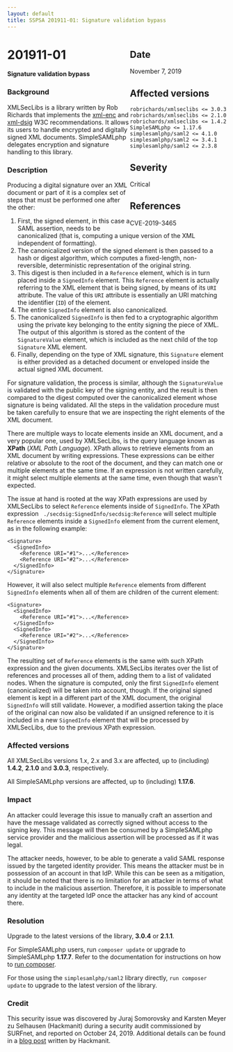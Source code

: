 ```yaml
---
layout: default
title: SSPSA 201911-01: Signature validation bypass
---
```


<aside><div class="sidebar-warning" style="float: right;">
<h2>Date</h2>
November 7, 2019
<h2>Affected versions</h2>
<code>robrichards/xmlseclibs <= 3.0.3</code><br/>
<code>robrichards/xmlseclibs <= 2.1.0</code><br/>
<code>robrichards/xmlseclibs <= 1.4.2</code><br/>
<code>SimpleSAMLphp <= 1.17.6</code><br/>
<code>simplesamlphp/saml2 <= 4.1.0</code><br/>
<code>simplesamlphp/saml2 <= 3.4.1</code><br/>
<code>simplesamlphp/saml2 <= 2.3.8</code>
<h2>Severity</h2>
Critical
<h2>References</h2>
CVE-2019-3465
</div></aside>

# 201911-01

**Signature validation bypass**

### Background

XMLSecLibs is a library written by Rob Richards that implements the
[xml-enc](https://www.w3.org/TR/2002/REC-xmlenc-core-20021210/Overview.html) and
[xml-dsig](https://www.w3.org/TR/xmldsig-core1/) W3C recommendations. It allows its users to handle encrypted and
digitally signed XML documents. SimpleSAMLphp delegates encryption and signature handling to this library.

### Description

Producing a digital signature over an XML document or part of it is a complex set of steps that must be performed one
after the other:

1. First, the signed element, in this case a SAML assertion, needs to be canonicalized (that is, computing a unique
version of the XML independent of formatting).
2. The canonicalized version of the signed element is then passed to a hash or digest algorithm, which computes a
fixed-length, non-reversible, deterministic representation of the original string.
3. This digest is then included in a `Reference` element, which is in turn placed inside a `SignedInfo` element. This
`Reference` element is actually referring to the XML element that is being signed, by means of its `URI` attribute.
The value of this `URI` attribute is essentially an URI matching the identifier (`ID`) of the element.
4. The entire `SignedInfo` element is also canonicalized.
5. The canonicalized `SignedInfo` is then fed to a cryptographic algorithm using the private key belonging to the entity
signing the piece of XML. The output of this algorithm is stored as the content of the `SignatureValue` element, which
is included as the next child of the top `Signature` XML element.
6. Finally, depending on the type of XML signature, this `Signature` element is either provided as a detached document
or enveloped inside the actual signed XML document.

For signature validation, the process is similar, although the `SignatureValue` is validated with the public key of
the signing entity, and the result is then compared to the digest computed over the canonicalized element whose
signature is being validated. All the steps in the validation procedure must be taken carefully to ensure that we are
inspecting the right elements of the XML document.

There are multiple ways to locate elements inside an XML document, and a very popular one, used by XMLSecLibs, is the
query language known as **XPath** (_XML Path Language_). XPath allows to retrieve elements from an XML document by
writing expressions. These expressions can be either relative or absolute to the root of the document, and they can
match one or multiple elements at the same time. If an expression is not written carefully, it might select multiple
elements at the same time, even though that wasn't expected.

The issue at hand is rooted at the way XPath expressions are used by XMLSecLibs to select `Reference` elements inside of
`SignedInfo`. The XPath expression ` ./secdsig:SignedInfo/secdsig:Reference` will select multiple `Reference` elements
inside a `SignedInfo` element from the current element, as in the following example:

    <Signature>
      <SignedInfo>
        <Reference URI="#1">...</Reference>
        <Reference URI="#2">...</Reference>
      </SignedInfo>
    </Signature>

However, it will also select multiple `Reference` elements from different `SignedInfo` elements when all of them are
children of the current element:

    <Signature>
      <SignedInfo>
        <Reference URI="#1">...</Reference>
      </SignedInfo>
      <SignedInfo>
        <Reference URI="#2">...</Reference>
      </SignedInfo>
    </Signature>

The resulting set of `Reference` elements is the same with such XPath expression and the given documents. XMLSecLibs
iterates over the list of references and processes all of them, adding them to a list of validated nodes. When the
signature is computed, only the first `SignedInfo` element (canonicalized) will be taken into account, though. If the
original signed element is kept in a different part of the XML document, the original `SignedInfo` will still validate.
However, a modified assertion taking the place of the original can now also be validated if an unsigned reference to it
is included in a new `SignedInfo` element that will be processed by XMLSecLibs, due to the previous XPath expression.


### Affected versions

All XMLSecLibs versions 1.x, 2.x and 3.x are affected, up to (including) **1.4.2**, **2.1.0** and
**3.0.3**, respectively.

All SimpleSAMLphp versions are affected, up to (including) **1.17.6**.

### Impact

An attacker could leverage this issue to manually craft an assertion and have the message validated as correctly
signed without access to the signing key. This message will then be consumed by a SimpleSAMLphp service provider and
the malicious assertion will be processed as if it was legal.

The attacker needs, however, to be able to generate a valid SAML response issued by the targeted identity provider. This
means the attacker must be in possession of an account in that IdP. While this can be seen as a mitigation, it should be
noted that there is no limitation for an attacker in terms of what to include in the malicious assertion. Therefore, it
is possible to impersonate any identity at the targeted IdP once the attacker has any kind of account there.

### Resolution

Upgrade to the latest versions of the library, **3.0.4** or **2.1.1**.

For SimpleSAMLphp users, run `composer update` or upgrade to SimpleSAMLphp **1.17.7**. Refer to the documentation for
instructions on how to [run composer](https://simplesamlphp.org/docs/stable/simplesamlphp-install-repo).

For those using the `simplesamlphp/saml2` library directly, `run composer update` to upgrade to the latest version of
the library.

### Credit

This security issue was discovered by Juraj Somorovsky and Karsten Meyer zu Selhausen (Hackmanit) during a security
audit commissioned by SURFnet, and reported on October 24, 2019. Additional details can be found in a
[blog post](https://www.hackmanit.de/en/blog-en/82-xml-signature-validation-bypass-in-simplesamlphp-and-xmlseclibs) written
by Hackmanit.
